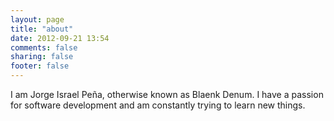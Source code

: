 ```yaml
---
layout: page
title: "about"
date: 2012-09-21 13:54
comments: false
sharing: false
footer: false
---
```


I am Jorge Israel Peña, otherwise known as Blaenk Denum. I have a passion for software development and am constantly trying to learn new things.
